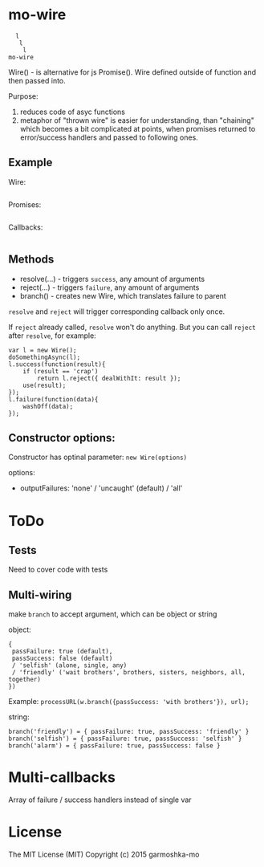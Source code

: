 # mo-wire

````
  l
   l
    l
mo-wire
````

Wire() - is alternative for js Promise().
Wire defined outside of function and then passed into.

Purpose: 

1. reduces code of asyc functions 
1. metaphor of "thrown wire" is easier for understanding, than "chaining" which becomes a bit complicated at points, when promises returned to error/success handlers and passed to following ones.

## Example

Wire:
````
````

Promises:
````
````

Callbacks:
````
````

## Methods

- resolve(...) - triggers `success`, any amount of arguments
- reject(...) - triggers `failure`, any amount of arguments
- branch() - creates new Wire, which translates failure to parent

`resolve` and `reject` will trigger corresponding callback only once.

If `reject` already called, `resolve` won't do anything.
But you can call `reject` after `resolve`, for example:

````
var l = new Wire();
doSomethingAsync(l);
l.success(function(result){
    if (result == 'crap')
        return l.reject({ dealWithIt: result });
    use(result);
});
l.failure(function(data){
    washOff(data);
});
````

## Constructor options:

Constructor has optinal parameter: `new Wire(options)`

options: 
- outputFailures: 'none' / 'uncaught' (default) / 'all'

# ToDo

## Tests

Need to cover code with tests

## Multi-wiring

make `branch` to accept argument, which can be object or string

object:
````
{
 passFailure: true (default),
 passSuccess: false (default)
 / 'selfish' (alone, single, any)
 / 'friendly' ('wait brothers', brothers, sisters, neighbors, all, together)
})
````

Example: `processURL(w.branch({passSuccess: 'with brothers'}), url);`

string:
````
branch('friendly') = { passFailure: true, passSuccess: 'friendly' }
branch('selfish') = { passFailure: true, passSuccess: 'selfish' }
branch('alarm') = { passFailure: true, passSuccess: false }
````

# Multi-callbacks

Array of failure / success handlers instead of single var

# License

The MIT License (MIT)
Copyright (c) 2015 garmoshka-mo
